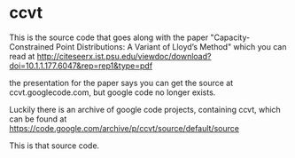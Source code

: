 # ccvt
This is the source code that goes along with the paper "Capacity-Constrained Point Distributions: A Variant of Lloyd’s Method"
which you can read at http://citeseerx.ist.psu.edu/viewdoc/download?doi=10.1.1.177.6047&rep=rep1&type=pdf

the presentation for the paper says you can get the source at ccvt.googlecode.com, but google code no longer exists.

Luckily there is an archive of google code projects, containing ccvt, which can be found at https://code.google.com/archive/p/ccvt/source/default/source

This is that source code.
